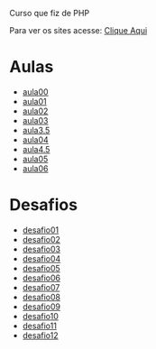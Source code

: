  <p>Curso que fiz de PHP</p>
 <p>Para ver os sites acesse: <a href="https://heitor805.github.io/Curso-PHP/" target="_blank">Clique Aqui</a></p>
 <h1> Aulas </h1>
 <ul>
  <li><a href="/ex000/index.php" target="_blank">aula00</a></li>
  <li><a href="/ex001/index.php" target="_blank">aula01</a></li>
  <li><a href="/ex002/index.php" target="_blank">aula02</a></li>
  <li><a href="/ex003/index.php" target="_blank">aula03</a></li>
  <li><a href="/ex3.5/index.php" target="_blank">aula3.5</a></li>
  <li><a href="/ex004/index.html" target="_blank">aula04</a></li>
  <li><a href="/ex4.5/index.php" target="_blank">aula4.5</a></li>
  <li><a href="/ex005/form.html" target="_blank">aula05</a></li>
  <li><a href="/ex006/index.php" target="_blank">aula06</a></li>
 </ul>
 <h1> Desafios </h1>
 <ul>
  <li><a href="/desafio001/index.html" target="_blank">desafio01</a></li>
  <li><a href="/desafio002/index.php" target="_blank">desafio02</a></li>
  <li><a href="/desafio003/index.html" target="_blank">desafio03</a></li>
  <li><a href="/desafio004/index.html" target="_blank">desafio04</a></li>
  <li><a href="/desafio005/index.html" target="_blank">desafio05</a></li>
  <li><a href="/desafio006/index.php" target="_blank">desafio06</a></li>
  <li><a href="/desafio007/index.php" target="_blank">desafio07</a></li>
  <li><a href="/desafio008/index.php" target="_blank">desafio08</a></li>
  <li><a href="/desafio009/index.php" target="_blank">desafio09</a></li>
  <li><a href="/desafio010/index.php" target="_blank">desafio10</a></li>
  <li><a href="/desafio011/index.php" target="_blank">desafio11</a></li>
  <li><a href="/desafio012/index.php" target="_blank">desafio12</a></li>
 </ul>
